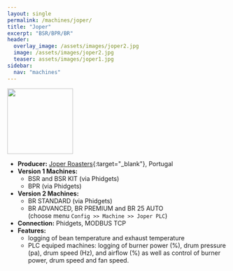 ```yaml
---
layout: single
permalink: /machines/joper/
title: "Joper"
excerpt: "BSR/BPR/BR"
header:
  overlay_image: /assets/images/joper2.jpg
  image: /assets/images/joper2.jpg
  teaser: assets/images/joper1.jpg
sidebar:
  nav: "machines"
---
```


<img class="tab-image" src="{{ site.baseurl }}/assets/images/supporter-badge.png" width="150px">

* __Producer:__ [Joper Roasters](https://joper-roasters.com/){:target="_blank"}, Portugal
* __Version 1 Machines:__ 
  - BSR and BSR KIT (via Phidgets)
  - BPR (via Phidgets)
* __Version 2 Machines:__
  - BR STANDARD (via Phidgets)
  - BR ADVANCED, BR PREMIUM and BR 25 AUTO   
  (choose menu `Config >> Machine >> Joper PLC`)
* __Connection:__ Phidgets, MODBUS TCP
* __Features:__
  - logging of bean temperature and exhaust temperature
  - PLC equiped machines: logging of burner power (%), drum pressure (pa), drum speed (Hz), and airflow (%) as well as control of burner power, drum speed and fan speed.